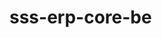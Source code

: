 # sss-erp-core-be


<!-- Security scan triggered at 2025-09-02 00:40:51 -->

<!-- Security scan triggered at 2025-09-09 05:29:00 -->

<!-- Security scan triggered at 2025-09-28 15:31:52 -->